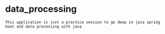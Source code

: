 # data_processing

`This application is just a practice session to go deep in jaca spring boot and data processing with java`
